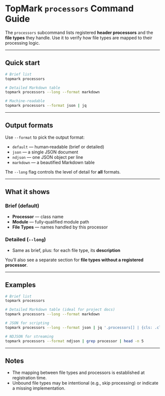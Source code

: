 <!--
topmark:header:start

  file         : processors.md
  file_relpath : docs/usage/commands/processors.md
  project      : TopMark
  license      : MIT
  copyright    : (c) 2025 Olivier Biot

topmark:header:end
-->

# TopMark `processors` Command Guide

The `processors` subcommand lists registered **header processors** and the **file types** they
handle. Use it to verify how file types are mapped to their processing logic.

______________________________________________________________________

## Quick start

```bash
# Brief list
topmark processors

# Detailed Markdown table
topmark processors --long --format markdown

# Machine‑readable
topmark processors --format json | jq
```

______________________________________________________________________

## Output formats

Use `--format` to pick the output format:

- `default` — human‑readable (brief or detailed)
- `json` — a single JSON document
- `ndjson` — one JSON object per line
- `markdown` — a beautified Markdown table

The `--long` flag controls the level of detail for **all** formats.

______________________________________________________________________

## What it shows

### Brief (default)

- **Processor** — class name
- **Module** — fully‑qualified module path
- **File Types** — names handled by this processor

### Detailed (`--long`)

- Same as brief, plus: for each file type, its **description**

You’ll also see a separate section for **file types without a registered processor**.

______________________________________________________________________

## Examples

```bash
# Brief list
topmark processors

# Detailed Markdown table (ideal for project docs)
topmark processors --long --format markdown

# JSON for scripting
topmark processors --long --format json | jq '.processors[] | {cls: .class, n: (.filetypes|length)}'

# NDJSON for streaming
topmark processors --format ndjson | grep processor | head -n 5
```

______________________________________________________________________

## Notes

- The mapping between file types and processors is established at registration time.
- Unbound file types may be intentional (e.g., skip processing) or indicate a missing
  implementation.
